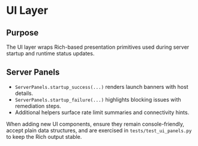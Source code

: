# UI Layer

## Purpose
The UI layer wraps Rich-based presentation primitives used during server startup and runtime status updates.

## Server Panels
- `ServerPanels.startup_success(...)` renders launch banners with host details.
- `ServerPanels.startup_failure(...)` highlights blocking issues with remediation steps.
- Additional helpers surface rate limit summaries and connectivity hints.

When adding new UI components, ensure they remain console-friendly, accept plain data structures, and are exercised in `tests/test_ui_panels.py` to keep the Rich output stable.
